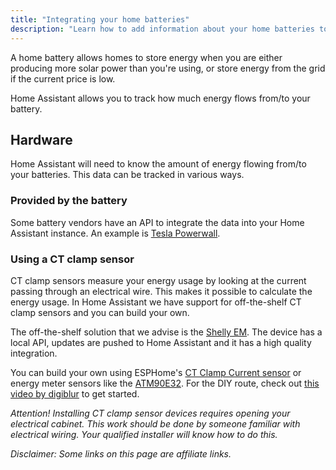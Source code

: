 ```yaml
---
title: "Integrating your home batteries"
description: "Learn how to add information about your home batteries to Home Assistant home energy management."
---
```


A home battery allows homes to store energy when you are either producing more solar power than you're using, or store energy from the grid if the current price is low.

Home Assistant allows you to track how much energy flows from/to your battery.

## Hardware

Home Assistant will need to know the amount of energy flowing from/to your batteries. This data can be tracked in various ways.

### Provided by the battery

Some battery vendors have an API to integrate the data into your Home Assistant instance. An example is [Tesla Powerwall](/integrations/powerwall/).

### Using a CT clamp sensor

CT clamp sensors measure your energy usage by looking at the current passing through an electrical wire. This makes it possible to calculate the energy usage. In Home Assistant we have support for off-the-shelf CT clamp sensors and you can build your own.

The off-the-shelf solution that we advise is the [Shelly EM](https://shop.shelly.cloud/shelly-em-2-x-120a-clamp-wifi-smart-home-automation?tracking=A7FsiPIfUWsFpnfKHa8SRyUYLXjr2hPq). The device has a local API, updates are pushed to Home Assistant and it has a high quality integration.

You can build your own using ESPHome's [CT Clamp Current sensor](https://esphome.io/components/sensor/ct_clamp.html) or energy meter sensors like the [ATM90E32](https://esphome.io/components/sensor/atm90e32.html). For the DIY route, check out [this video by digiblur](https://www.youtube.com/watch?v=n2XZzciz0s4) to get started.

_Attention! Installing CT clamp sensor devices requires opening your electrical cabinet. This work should be done by someone familiar with electrical wiring. Your qualified installer will know how to do this._

_Disclaimer: Some links on this page are affiliate links._
